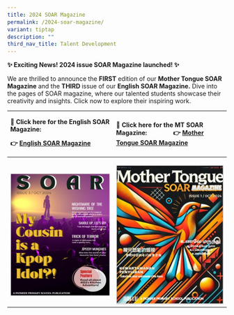 ```yaml
---
title: 2024 SOAR Magazine
permalink: /2024-soar-magazine/
variant: tiptap
description: ""
third_nav_title: Talent Development
---
```

<p><strong>✨ Exciting News! 2024 issue SOAR Magazine launched! ✨</strong>
</p>
<p>We are thrilled to announce the <strong>FIRST</strong> edition of our <strong>Mother Tongue SOAR Magazine</strong> and
the <strong>THIRD </strong>issue of our <strong>English SOAR Magazine.</strong> Dive
into the pages of SOAR magazine, where our talented students showcase their
creativity and insights. Click now to explore their inspiring work.</p>
<table style="minWidth: 50px">
<colgroup>
<col>
<col>
</colgroup>
<tbody>
<tr>
<td rowspan="1" colspan="1">
<p><strong>📖 Click here for the English SOAR Magazine:</strong>
</p>
<p><strong>👉 <a href="https://heyzine.com/flip-book/c32cdaf230.html" rel="noopener noreferrer nofollow" target="_new">English SOAR Magazine</a></strong>
</p>
</td>
<td rowspan="1" colspan="1">
<p><strong>📖 Click here for the MT SOAR Magazine: &nbsp;&nbsp;&nbsp;&nbsp;&nbsp;&nbsp;&nbsp;&nbsp;&nbsp;&nbsp;&nbsp;&nbsp;&nbsp;&nbsp;&nbsp;👉 <a href="https://heyzine.com/flip-book/d6c21f7711.html" rel="noopener noreferrer nofollow" target="_new">Mother Tongue SOAR Magazine</a></strong>
</p>
</td>
</tr>
<tr>
<th rowspan="1" colspan="1">
<p></p>
<div class="isomer-image-wrapper">
<img style="width: 100%" height="auto" width="100%" alt="" src="/images/English_SOAR_Magazine__521_x_642_.jpg">
</div>
</th>
<th rowspan="1" colspan="1">
<p></p>
<div class="isomer-image-wrapper">
<img style="width: 100%" height="auto" width="100%" alt="" src="/images/Mother_Tongue_SOAR_Magazine__496_x_642_.jpg">
</div>
</th>
</tr>
</tbody>
</table>
<p></p>